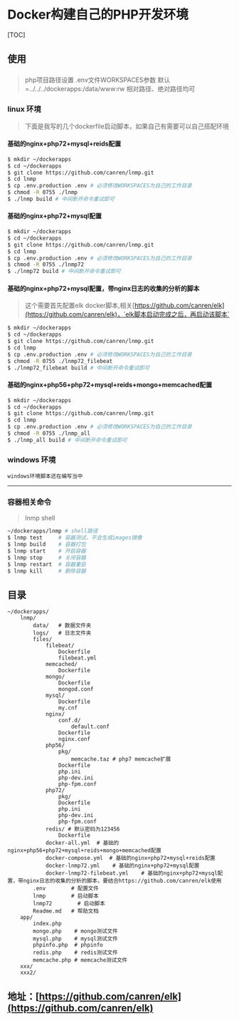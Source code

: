 # Docker构建自己的PHP开发环境

[TOC]
## 使用
###
> php项目路径设置 .env文件WORKSPACES参数 默认=../../../dockerapps:/data/www:rw 相对路径、绝对路径均可
### linux 环境
> 下面是我写的几个dockerfile启动脚本，如果自己有需要可以自己搭配环境
#### 基础的nginx+php72+mysql+reids配置
```bash
$ mkdir ~/dockerapps
$ cd ~/dockerapps
$ git clone https://github.com/canren/lnmp.git
$ cd lnmp
$ cp .env.production .env # 必须修改WORKSPACES为自己的工作目录
$ chmod -R 0755 ./lnmp
$ ./lnmp build # 中间断开命令重试即可
```
#### 基础的nginx+php72+mysql配置
```bash
$ mkdir ~/dockerapps
$ cd ~/dockerapps
$ git clone https://github.com/canren/lnmp.git
$ cd lnmp
$ cp .env.production .env # 必须修改WORKSPACES为自己的工作目录
$ chmod -R 0755 ./lnmp72
$ ./lnmp72 build # 中间断开命令重试即可
```
#### 基础的nginx+php72+mysql配置，带nginx日志的收集的分析的脚本
>这个需要首先配置elk docker脚本,相关[https://github.com/canren/elk](https://github.com/canren/elk)，`elk脚本启动完成之后，再启动该脚本`
```bash
$ mkdir ~/dockerapps
$ cd ~/dockerapps
$ git clone https://github.com/canren/lnmp.git
$ cd lnmp
$ cp .env.production .env # 必须修改WORKSPACES为自己的工作目录
$ chmod -R 0755 ./lnmp72_filebeat
$ ./lnmp72_filebeat build # 中间断开命令重试即可
```
#### 基础的nginx+php56+php72+mysql+reids+mongo+memcached配置
```bash
$ mkdir ~/dockerapps
$ cd ~/dockerapps
$ git clone https://github.com/canren/lnmp.git
$ cd lnmp
$ cp .env.production .env # 必须修改WORKSPACES为自己的工作目录
$ chmod -R 0755 ./lnmp_all
$ ./lnmp_all build # 中间断开命令重试即可
```
### windows 环境
```
windows环境脚本还在编写当中
```
------------------------
### 容器相关命令

> lnmp shell
```bash
~/dockerapps/lnmp # shell路径
$ lnmp test     # 容器测试，不会生成images镜像
$ lnmp build    # 容器打包
$ lnmp start    # 开启容器
$ lnmp stop     # 关闭容器
$ lnmp restart  # 容器重启
$ lnmp kill     # 删除容器
```

## 目录
```
~/dockerapps/
    lnmp/
        data/   # 数据文件夹
        logs/   # 日志文件夹
        files/
            filebeat/
	            Dockerfile
	            filebeat.yml
            memcached/
                Dockerfile
            mongo/
                Dockerfile
                mongod.conf
            mysql/
                Dockerfile
                my.cnf
            nginx/
                conf.d/
                    default.conf
                Dockerfile
                nginx.conf
            php56/
                pkg/
                    memcache.taz # php7 memcache扩展
                Dockerfile
                php.ini
                php-dev.ini
                php-fpm.conf
            php72/
                pkg/
                Dockerfile
                php.ini
                php-dev.ini
                php-fpm.conf
            redis/ # 默认密码为123456
                Dockerfile	
            docker-all.yml  # 基础的nginx+php56+php72+mysql+reids+mongo+memcached配置
            docker-compose.yml  # 基础的nginx+php72+mysql+reids配置
            docker-lnmp72.yml    # 基础的nginx+php72+mysql配置
            docker-lnmp72-filebeat.yml    # 基础的nginx+php72+mysql配置，带nginx日志的收集的分析的脚本，要结合https://github.com/canren/elk使用
        .env        # 配置文件
        lnmp        # 启动脚本
        lnmp72        # 启动脚本
        Readme.md   # 帮助文档
    app/
        index.php
        mongo.php    # mongo测试文件
        mysql.php    # mysql测试文件
        phpinfo.php  # phpinfo
        redis.php    # redis测试文件
        memcache.php # memcache测试文件
    xxx/
    xxx2/
```
地址：[https://github.com/canren/elk](https://github.com/canren/elk)
------------------------